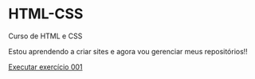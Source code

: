 # HTML-CSS
 Curso de HTML e CSS

Estou aprendendo a criar sites e agora vou gerenciar meus repositórios!!

<a href="https://pcapelagsilva.github.io/html-css/exercicios/ex_001/index.html">Executar exercício 001</a>